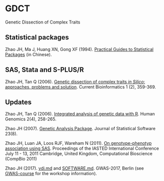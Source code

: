 # GDCT

Genetic Dissection of Complex Traits

## Statistical packages

Zhao JH, Ma J, Huang XN, Gong XF (1994). [Practical Guides to Statistical Packages](https://jinghuazhao.github.io/book/pgsp.pdf) (in Chinese).

## SAS, Stata and S-PLUS/R

Zhao JH, Tan Q (2006). [Genetic dissection of complex traits *in Silico*: approaches, problems and solution](https://jinghuazhao.github.io/paper/cbio06.pdf). Current Bioinformatics 1 (2), 359-369.

## Updates

Zhao JH, Tan Q (2006). [Integrated analysis of genetic data with R](https://www.ncbi.nlm.nih.gov/pmc/articles/PMC3525150/pdf/1479-7364-2-4-258.pdf). Human Genomics 2(4), 258-265.

Zhao JH (2007). [Genetic Analysis Package](https://www.jstatsoft.org/article/view/v023i08). Journal of Statistical Software 23(8).

Zhao JH, Luan JA, Loos RJF, Wareham N (2011). [On genotype-phenotyp association using SAS](https://jinghuazhao.github.io/paper/742-040.pdf). Proceedings of the IASTED International Conference July 11 - 13, 2011 Cambridge, United Kingdom, Computational Bioscience (CompBio 2011)

Zhao JH (2017). [vdi.md](vdi.md) and [SOFTWARE.md](SOFTWARE.md). GWAS-2017, Berlin (see [GWAS-course](https://github.com/jinghuazhao/GWAS-course) for the workshop information).
